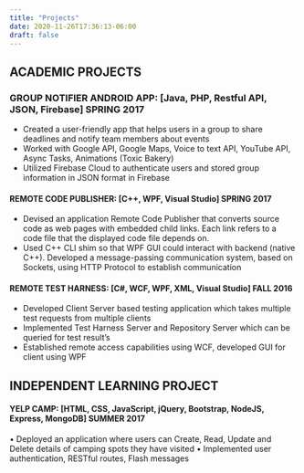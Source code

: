 ```yaml
---
title: "Projects"
date: 2020-11-26T17:36:13-06:00
draft: false
---
```


## ACADEMIC PROJECTS
### GROUP NOTIFIER ANDROID APP: [Java, PHP, Restful API, JSON, Firebase] SPRING 2017
- Created a user-friendly app that helps users in a group to share deadlines and notify team members about events
- Worked with Google API, Google Maps, Voice to text API, YouTube API, Async Tasks, Animations (Toxic Bakery)
- Utilized Firebase Cloud to authenticate users and stored group information in JSON format in Firebase

#### REMOTE CODE PUBLISHER: [C++, WPF, Visual Studio] SPRING 2017
- Devised an application Remote Code Publisher that converts source code as web pages with embedded child
links. Each link refers to a code file that the displayed code file depends on.
- Used C++ CLI shim so that WPF GUI could interact with backend (native C++). Developed a message-passing
communication system, based on Sockets, using HTTP Protocol to establish communication

#### REMOTE TEST HARNESS: [C#, WCF, WPF, XML, Visual Studio] FALL 2016
- Developed Client Server based testing application which takes multiple test requests from multiple clients
- Implemented Test Harness Server and Repository Server which can be queried for test result’s
-  Established remote access capabilities using WCF, developed GUI for client using WPF

## INDEPENDENT LEARNING PROJECT
#### YELP CAMP: [HTML, CSS, JavaScript, jQuery, Bootstrap, NodeJS, Express, MongoDB] SUMMER 2017
• Deployed an application where users can Create, Read, Update and Delete details of camping spots they have visited
• Implemented user authentication, RESTful routes, Flash messages


